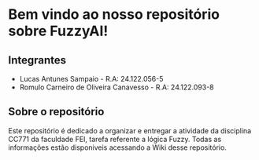 # Bem vindo ao nosso repositório sobre FuzzyAI!

## Integrantes
* Lucas Antunes Sampaio - R.A: 24.122.056-5
* Romulo Carneiro de Oliveira Canavesso - R.A: 24.122.093-8

## Sobre o repositório
Este repositório é dedicado a organizar e entregar a atividade da disciplina CC771 da faculdade FEI, tarefa referente a lógica Fuzzy. Todas as informações estão disponiveis acessando a Wiki desse repositório.
